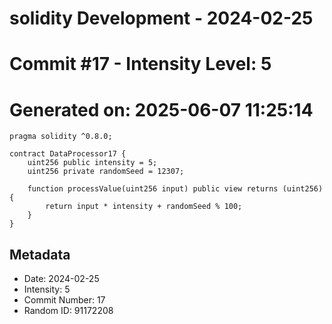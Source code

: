 ﻿# solidity Development - 2024-02-25
# Commit #17 - Intensity Level: 5
# Generated on: 2025-06-07 11:25:14
```solidity
pragma solidity ^0.8.0;

contract DataProcessor17 {
    uint256 public intensity = 5;
    uint256 private randomSeed = 12307;

    function processValue(uint256 input) public view returns (uint256) {
        return input * intensity + randomSeed % 100;
    }
}
```
## Metadata
- Date: 2024-02-25
- Intensity: 5
- Commit Number: 17
- Random ID: 91172208
